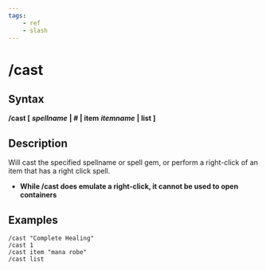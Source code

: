 ```yaml
---
tags:
    - ref
    - slash
---
```

# /cast

## Syntax

**/cast [** _**spellname**_ **\| \# \| item** _**itemname**_ **\| list ]**

## Description

Will cast the specified spellname or spell gem, or perform a right-click of an item that has a right click spell.

* **While /cast does emulate a right-click, it cannot be used to open containers**

## Examples

```text
/cast "Complete Healing"
/cast 1
/cast item "mana robe"
/cast list
```

